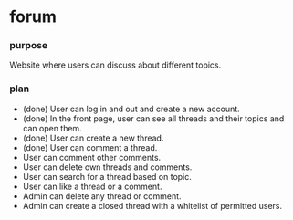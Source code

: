 # forum

### purpose
Website where users can discuss about different topics.

### plan
- (done) User can log in and out and create a new account.  
- (done) In the front page, user can see all threads and their topics and can open them.  
- (done) User can create a new thread.  
- (done) User can comment a thread.  
- User can comment other comments.  
- User can delete own threads and comments.  
- User can search for a thread based on topic.  
- User can like a thread or a comment.  
- Admin can delete any thread or comment.  
- Admin can create a closed thread with a whitelist of permitted users.  
